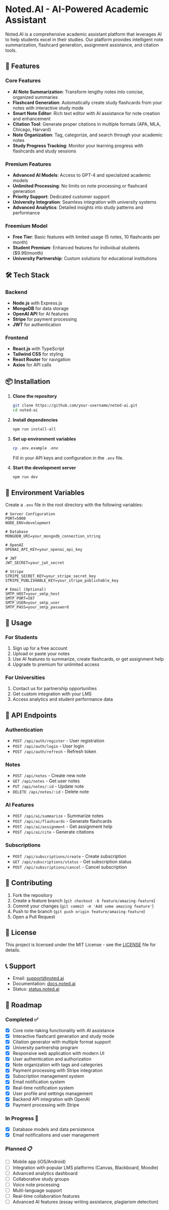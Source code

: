 # Noted.AI - AI-Powered Academic Assistant

Noted.AI is a comprehensive academic assistant platform that leverages AI to help students excel in their studies. Our platform provides intelligent note summarization, flashcard generation, assignment assistance, and citation tools.

## 🚀 Features

### Core Features
- **AI Note Summarization**: Transform lengthy notes into concise, organized summaries
- **Flashcard Generation**: Automatically create study flashcards from your notes with interactive study mode
- **Smart Note Editor**: Rich text editor with AI assistance for note creation and enhancement
- **Citation Tool**: Generate proper citations in multiple formats (APA, MLA, Chicago, Harvard)
- **Note Organization**: Tag, categorize, and search through your academic notes
- **Study Progress Tracking**: Monitor your learning progress with flashcards and study sessions

### Premium Features
- **Advanced AI Models**: Access to GPT-4 and specialized academic models
- **Unlimited Processing**: No limits on note processing or flashcard generation
- **Priority Support**: Dedicated customer support
- **University Integration**: Seamless integration with university systems
- **Advanced Analytics**: Detailed insights into study patterns and performance

### Freemium Model
- **Free Tier**: Basic features with limited usage (5 notes, 10 flashcards per month)
- **Student Premium**: Enhanced features for individual students ($9.99/month)
- **University Partnership**: Custom solutions for educational institutions

## 🛠️ Tech Stack

### Backend
- **Node.js** with Express.js
- **MongoDB** for data storage
- **OpenAI API** for AI features
- **Stripe** for payment processing
- **JWT** for authentication

### Frontend
- **React.js** with TypeScript
- **Tailwind CSS** for styling
- **React Router** for navigation
- **Axios** for API calls

## 📦 Installation

1. **Clone the repository**
   ```bash
   git clone https://github.com/your-username/noted-ai.git
   cd noted-ai
   ```

2. **Install dependencies**
   ```bash
   npm run install-all
   ```

3. **Set up environment variables**
   ```bash
   cp .env.example .env
   ```
   Fill in your API keys and configuration in the `.env` file.

4. **Start the development server**
   ```bash
   npm run dev
   ```

## 🔧 Environment Variables

Create a `.env` file in the root directory with the following variables:

```env
# Server Configuration
PORT=5000
NODE_ENV=development

# Database
MONGODB_URI=your_mongodb_connection_string

# OpenAI
OPENAI_API_KEY=your_openai_api_key

# JWT
JWT_SECRET=your_jwt_secret

# Stripe
STRIPE_SECRET_KEY=your_stripe_secret_key
STRIPE_PUBLISHABLE_KEY=your_stripe_publishable_key

# Email (Optional)
SMTP_HOST=your_smtp_host
SMTP_PORT=587
SMTP_USER=your_smtp_user
SMTP_PASS=your_smtp_password
```

## 🚀 Usage

### For Students
1. Sign up for a free account
2. Upload or paste your notes
3. Use AI features to summarize, create flashcards, or get assignment help
4. Upgrade to premium for unlimited access

### For Universities
1. Contact us for partnership opportunities
2. Get custom integration with your LMS
3. Access analytics and student performance data

## 📱 API Endpoints

### Authentication
- `POST /api/auth/register` - User registration
- `POST /api/auth/login` - User login
- `POST /api/auth/refresh` - Refresh token

### Notes
- `POST /api/notes` - Create new note
- `GET /api/notes` - Get user notes
- `PUT /api/notes/:id` - Update note
- `DELETE /api/notes/:id` - Delete note

### AI Features
- `POST /api/ai/summarize` - Summarize notes
- `POST /api/ai/flashcards` - Generate flashcards
- `POST /api/ai/assignment` - Get assignment help
- `POST /api/ai/cite` - Generate citations

### Subscriptions
- `POST /api/subscriptions/create` - Create subscription
- `GET /api/subscriptions/status` - Get subscription status
- `POST /api/subscriptions/cancel` - Cancel subscription

## 🤝 Contributing

1. Fork the repository
2. Create a feature branch (`git checkout -b feature/amazing-feature`)
3. Commit your changes (`git commit -m 'Add some amazing feature'`)
4. Push to the branch (`git push origin feature/amazing-feature`)
5. Open a Pull Request

## 📄 License

This project is licensed under the MIT License - see the [LICENSE](LICENSE) file for details.

## 📞 Support

- Email: support@noted.ai
- Documentation: [docs.noted.ai](https://docs.noted.ai)
- Status: [status.noted.ai](https://status.noted.ai)

## 🎯 Roadmap

### Completed ✅
- [x] Core note-taking functionality with AI assistance
- [x] Interactive flashcard generation and study mode
- [x] Citation generator with multiple format support
- [x] University partnership program
- [x] Responsive web application with modern UI
- [x] User authentication and authorization
- [x] Note organization with tags and categories
- [x] Payment processing with Stripe integration
- [x] Subscription management system
- [x] Email notification system
- [x] Real-time notification system
- [x] User profile and settings management
- [x] Backend API integration with OpenAI
- [x] Payment processing with Stripe

### In Progress 🚧

- [x] Database models and data persistence
- [x] Email notifications and user management

### Planned 📋
- [ ] Mobile app (iOS/Android)
- [ ] Integration with popular LMS platforms (Canvas, Blackboard, Moodle)
- [ ] Advanced analytics dashboard
- [ ] Collaborative study groups
- [ ] Voice note processing
- [ ] Multi-language support
- [ ] Real-time collaboration features
- [ ] Advanced AI features (essay writing assistance, plagiarism detection) 
